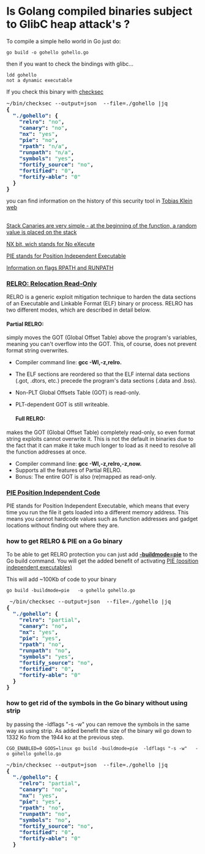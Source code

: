 
# Is Golang compiled binaries subject to GlibC heap attack's ?

To compile a simple hello world in Go just do:

	go build -o gohello gohello.go

then if you want to check the bindings with glibc...

	ldd gohello
	not a dynamic executable


If you check this binary with [checksec](https://github.com/lao-tseu-is-alive/checksec.sh)

<pre>~/bin/checksec --output=json  --file=./gohello |jq
<b>{</b>
<b>  </b><font color="#12488B"><b>&quot;./gohello&quot;</b></font><b>: {</b>
<b>    </b><font color="#12488B"><b>&quot;relro&quot;</b></font><b>: </b><font color="#26A269">&quot;no&quot;</font><b>,</b>
<b>    </b><font color="#12488B"><b>&quot;canary&quot;</b></font><b>: </b><font color="#26A269">&quot;no&quot;</font><b>,</b>
<b>    </b><font color="#12488B"><b>&quot;nx&quot;</b></font><b>: </b><font color="#26A269">&quot;yes&quot;</font><b>,</b>
<b>    </b><font color="#12488B"><b>&quot;pie&quot;</b></font><b>: </b><font color="#26A269">&quot;no&quot;</font><b>,</b>
<b>    </b><font color="#12488B"><b>&quot;rpath&quot;</b></font><b>: </b><font color="#26A269">&quot;n/a&quot;</font><b>,</b>
<b>    </b><font color="#12488B"><b>&quot;runpath&quot;</b></font><b>: </b><font color="#26A269">&quot;n/a&quot;</font><b>,</b>
<b>    </b><font color="#12488B"><b>&quot;symbols&quot;</b></font><b>: </b><font color="#26A269">&quot;yes&quot;</font><b>,</b>
<b>    </b><font color="#12488B"><b>&quot;fortify_source&quot;</b></font><b>: </b><font color="#26A269">&quot;no&quot;</font><b>,</b>
<b>    </b><font color="#12488B"><b>&quot;fortified&quot;</b></font><b>: </b><font color="#26A269">&quot;0&quot;</font><b>,</b>
<b>    </b><font color="#12488B"><b>&quot;fortify-able&quot;</b></font><b>: </b><font color="#26A269">&quot;0&quot;</font>
<b>  }</b>
<b>}</b>
</pre>


you can find information on the history of this security tool in [Tobias Klein web](https://www.trapkit.de/tools/checksec/)
<br><br>

[Stack Canaries are very simple - at the beginning of the function, a random value is placed on the stack](https://ir0nstone.gitbook.io/notes/types/stack/canaries)

[NX bit, wich stands for No eXecute](https://ir0nstone.gitbook.io/notes/types/stack/no-execute)

[PIE stands for Position Independent Executable](https://ir0nstone.gitbook.io/notes/types/stack/pie)

[Information on flags RPATH and RUNPATH](https://security.stackexchange.com/questions/161799/why-does-checksec-sh-highlight-rpath-and-runpath-as-security-issues/165762#165762)

### [RELRO: Relocation Read-Only](https://www.trapkit.de/articles/relro/) 
RELRO is a generic exploit mitigation technique to harden the data sections of an Executable and Linkable Format (ELF) binary or process. RELRO has two different modes, which are described in detail below.

  #### Partial RELRO:
simply moves the GOT (Global Offset Table) above the program's variables, meaning you can't overflow into the GOT. This, of course, does not prevent format string overwrites.

 + Compiler command line: **gcc -Wl,-z,relro.**
 + The ELF sections are reordered so that the ELF internal data sections (.got, .dtors, etc.) precede the program's data sections (.data and .bss).
 + Non-PLT Global Offsets Table (GOT) is read-only.
+ PLT-dependent GOT is still writeable.


  #### Full RELRO:
makes the GOT  (Global Offset Table) completely read-only, so even format string exploits cannot overwrite it. This is not the default in binaries due to the fact that it can make it take much longer to load as it need to resolve all the function addresses at once.
 + Compiler command line: **gcc -Wl,-z,relro,-z,now.**
 + Supports all the features of Partial RELRO.
 + Bonus: The entire GOT is also (re)mapped as read-only.


### [PIE Position Independent Code](https://ir0nstone.gitbook.io/notes/types/stack/pie)
PIE stands for Position Independent Executable, which means that every time you run the file it gets loaded into a different memory address. 
This means you cannot hardcode values such as function addresses and gadget locations without finding out where they are.

### how to get RELRO & PIE on a Go binary

To be able to get RELRO protection you can just add **[-buildmode=pie](https://pkg.go.dev/cmd/go@go1.21.0#hdr-Build_modes)** to 
the Go build command. You will get the added benefit of activating [PIE (position independent executables)](https://ir0nstone.gitbook.io/notes/types/stack/pie)

This will add ~100Kb of code to your binary

    go build -buildmode=pie   -o gohello gohello.go

<pre> ~/bin/checksec --output=json  --file=./gohello |jq
<b>{</b>
<b>  </b><font color="#12488B"><b>&quot;./gohello&quot;</b></font><b>: {</b>
<b>    </b><font color="#12488B"><b>&quot;relro&quot;</b></font><b>: </b><font color="#26A269">&quot;partial&quot;</font><b>,</b>
<b>    </b><font color="#12488B"><b>&quot;canary&quot;</b></font><b>: </b><font color="#26A269">&quot;no&quot;</font><b>,</b>
<b>    </b><font color="#12488B"><b>&quot;nx&quot;</b></font><b>: </b><font color="#26A269">&quot;yes&quot;</font><b>,</b>
<b>    </b><font color="#12488B"><b>&quot;pie&quot;</b></font><b>: </b><font color="#26A269">&quot;yes&quot;</font><b>,</b>
<b>    </b><font color="#12488B"><b>&quot;rpath&quot;</b></font><b>: </b><font color="#26A269">&quot;no&quot;</font><b>,</b>
<b>    </b><font color="#12488B"><b>&quot;runpath&quot;</b></font><b>: </b><font color="#26A269">&quot;no&quot;</font><b>,</b>
<b>    </b><font color="#12488B"><b>&quot;symbols&quot;</b></font><b>: </b><font color="#26A269">&quot;yes&quot;</font><b>,</b>
<b>    </b><font color="#12488B"><b>&quot;fortify_source&quot;</b></font><b>: </b><font color="#26A269">&quot;no&quot;</font><b>,</b>
<b>    </b><font color="#12488B"><b>&quot;fortified&quot;</b></font><b>: </b><font color="#26A269">&quot;0&quot;</font><b>,</b>
<b>    </b><font color="#12488B"><b>&quot;fortify-able&quot;</b></font><b>: </b><font color="#26A269">&quot;0&quot;</font>
<b>  }</b>
<b>}</b>
</pre>

### how to get rid of the symbols in the Go binary without using strip

by passing the -ldflags "-s -w" you can remove the symbols in the same way as using strip. As added benefit 
the size of the binary wil go down to  1332 Ko from the 1944 ko at the previous step.

    CGO_ENABLED=0 GOOS=linux go build -buildmode=pie  -ldflags "-s -w"   -o gohello gohello.go

<pre>~/bin/checksec --output=json  --file=./gohello |jq
<b>{</b>
<b>  </b><font color="#12488B"><b>&quot;./gohello&quot;</b></font><b>: {</b>
<b>    </b><font color="#12488B"><b>&quot;relro&quot;</b></font><b>: </b><font color="#26A269">&quot;partial&quot;</font><b>,</b>
<b>    </b><font color="#12488B"><b>&quot;canary&quot;</b></font><b>: </b><font color="#26A269">&quot;no&quot;</font><b>,</b>
<b>    </b><font color="#12488B"><b>&quot;nx&quot;</b></font><b>: </b><font color="#26A269">&quot;yes&quot;</font><b>,</b>
<b>    </b><font color="#12488B"><b>&quot;pie&quot;</b></font><b>: </b><font color="#26A269">&quot;yes&quot;</font><b>,</b>
<b>    </b><font color="#12488B"><b>&quot;rpath&quot;</b></font><b>: </b><font color="#26A269">&quot;no&quot;</font><b>,</b>
<b>    </b><font color="#12488B"><b>&quot;runpath&quot;</b></font><b>: </b><font color="#26A269">&quot;no&quot;</font><b>,</b>
<b>    </b><font color="#12488B"><b>&quot;symbols&quot;</b></font><b>: </b><font color="#26A269">&quot;no&quot;</font><b>,</b>
<b>    </b><font color="#12488B"><b>&quot;fortify_source&quot;</b></font><b>: </b><font color="#26A269">&quot;no&quot;</font><b>,</b>
<b>    </b><font color="#12488B"><b>&quot;fortified&quot;</b></font><b>: </b><font color="#26A269">&quot;0&quot;</font><b>,</b>
<b>    </b><font color="#12488B"><b>&quot;fortify-able&quot;</b></font><b>: </b><font color="#26A269">&quot;0&quot;</font>
<b>  }</b>
</pre>


